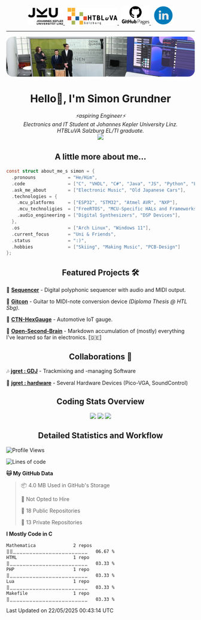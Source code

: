 <p align="center">
  <a href="https://www.jku.at/">
    <picture>
      <source media="(prefers-color-scheme: dark)" srcset="/images/jku_logo_weiss.png" height="45"/>
      <img alt="JKU Linz" src="/images/jku_logo_schwarz.png" height="45"/>
    </picture>
  </a> &nbsp;
   
  <a href="http://www.htl-salzburg.ac.at/startseite.html">
    <picture>
      <source media="(prefers-color-scheme: dark)" srcset="/images/htlbla_logo_weiss.png" height="45"/>
      <img alt="HTBLuVA Salzburg" src="/images/htlbla_logo_schwarz.png" height="45"/>
    </picture>
  </a> &nbsp;
   
  <a href="https://s-grundner.github.io/">
    <picture>
      <source media="(prefers-color-scheme: dark)" srcset="/images/pages_weiss.png" height="50"/>
      <img alt="Pages" src="/images/pages.png" height="50"/>
    </picture>
  </a> &nbsp;
  
  <a href="https://www.linkedin.com/in/simon-grundner/">
    <img alt="LinkedIn" src="/images/LinkedIn.png" height="50"/>
  </a>
</p>

---

<img alt="Banner" src="/images/banner.png" align="canter"/>

<h1 align="center">Hello👋, I'm Simon Grundner</h1>

<p align="center">
  <em>
   ⚡aspiring Engineer⚡<br>
    Electronics and IT Student at Johannes Kepler University Linz. <br>
    HTBLuVA Salzburg EL/TI graduate.
    </a><br><img src="https://media.giphy.com/media/WUlplcMpOCEmTGBtBW/giphy.gif" width="40">
  </em><br>
</p>
 
<h2 align="center"> A little more about me...</h2>
  
```c
const struct about_me_s simon = {
  .pronouns            = "He/Him",
  .code                = ["C", "VHDL", "C#", "Java", "JS", "Python", "Lua"],
  .ask_me_about        = ["Electronic Music", "Old Japanese Cars"],
  .technologies = { 
    .mcu_platforms     = ["ESP32", "STM32", "Atmel AVR", "NXP"],
    .mcu_technoligies  = ["FreeRTOS", "MCU-Specific HALs and Frameworks"],
    .audio_engineering = ["Digital Synthesizers", "DSP Devices"],
  },
  .os                  = ["Arch Linux", "Windows 11"],
  .current_focus       = "Uni & Friends",
  .status              = ":)",
  .hobbies             = ["Skiing", "Making Music", "PCB-Design"]
};
 ```
<h2 align="center">Featured Projects 🛠</h2>

🎹 [**Sequencer**](https://github.com/s-grundner/HWEP-Sequencer) - Digital polyphonic sequencer with audio and MIDI output. <br/>

🎸 [**Gitcon**](https://github.com/s-grundner/MTAP-MIDI-Guitar-Converter) - Guitar to MIDI-note conversion device _(Diploma Thesis @ HTL Sbg)_. <br/>

🚗 [**CTN-HexGauge**](https://github.com/s-grundner/CTN-HexGauge) - Automotive IoT gauge. <br/>

🧠 [**Open-Second-Brain**](https://github.com/s-grundner/Elektronik) - Markdown accumulation of (mostly) everything I've learned so far in electronics. [🇩🇪] <br/>

<h2 align="center">Collaborations 🤝</h2>

🎶 [**jgret : GDJ**](https://github.com/jgret/GDJ) - Trackmixing and -managing Software 

🔌 [**jgret : hardware**](https://github.com/jgret/hardware) - Several Hardware Devices (Pico-VGA, SoundControl)

<h2 align="center"> Coding Stats Overview </h2>

<div align ="center"> 

![](http://github-profile-summary-cards.vercel.app/api/cards/profile-details?username=s-grundner&theme=aura_dark)
![](http://github-profile-summary-cards.vercel.app/api/cards/repos-per-language?username=s-grundner&theme=aura_dark)
![](http://github-profile-summary-cards.vercel.app/api/cards/stats?username=s-grundner&theme=aura_dark)

</div>

<h2 align="center"> Detailed Statistics and Workflow </h2>

<!--START_SECTION:waka-->
![Profile Views](http://img.shields.io/badge/Profile%20Views-3-blue)

![Lines of code](https://img.shields.io/badge/From%20Hello%20World%20I%27ve%20Written-29.0%20million%20lines%20of%20code-blue)

**🐱 My GitHub Data** 

> 📦 4.0 MB Used in GitHub's Storage 
 > 
> 🚫 Not Opted to Hire
 > 
> 📜 18 Public Repositories 
 > 
> 🔑 13 Private Repositories 
 > 
**I Mostly Code in C** 

```text
Mathematica              2 repos             ⣿⣿⣀⣀⣀⣀⣀⣀⣀⣀⣀⣀⣀⣀⣀⣀⣀⣀⣀⣀⣀⣀⣀⣀⣀   06.67 % 
HTML                     1 repo              ⣿⣀⣀⣀⣀⣀⣀⣀⣀⣀⣀⣀⣀⣀⣀⣀⣀⣀⣀⣀⣀⣀⣀⣀⣀   03.33 % 
PHP                      1 repo              ⣿⣀⣀⣀⣀⣀⣀⣀⣀⣀⣀⣀⣀⣀⣀⣀⣀⣀⣀⣀⣀⣀⣀⣀⣀   03.33 % 
Lua                      1 repo              ⣿⣀⣀⣀⣀⣀⣀⣀⣀⣀⣀⣀⣀⣀⣀⣀⣀⣀⣀⣀⣀⣀⣀⣀⣀   03.33 % 
Makefile                 1 repo              ⣿⣀⣀⣀⣀⣀⣀⣀⣀⣀⣀⣀⣀⣀⣀⣀⣀⣀⣀⣀⣀⣀⣀⣀⣀   03.33 % 
```




 Last Updated on 22/05/2025 00:43:14 UTC
<!--END_SECTION:waka-->
